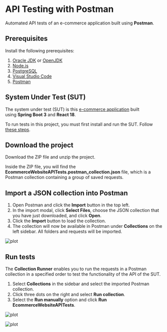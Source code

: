 # API Testing with Postman

Automated API tests of an e-commerce application built using **Postman**.

## Prerequisites

Install the following prerequisites:

1. [Oracle JDK](https://www.oracle.com/java/technologies/downloads/) or [OpenJDK](https://openjdk.org/)
2. [Node.js](https://nodejs.org/en/)
3. [PostgreSQL](https://www.postgresql.org/download/)
4. [Visual Studio Code](https://code.visualstudio.com/download)
5. [Postman](https://www.postman.com/downloads/)

## System Under Test (SUT)

The system under test (SUT) is this [e-commerce application](https://github.com/mgrybel/ecommerce-website) built using **Spring Boot 3** and **React 18**.

To run tests in this project, you must first install and run the SUT. Follow [these steps](https://github.com/mgrybel/ecommerce-website/blob/master/README.md).

## Download the project

Download the ZIP file and unzip the project.

Inside the ZIP file, you will find the
**EcommerceWebsiteAPITests.postman_collection.json** file, which is a Postman collection containing a group of saved requests.

## Import a JSON collection into Postman

1. Open Postman and click the **Import** button in the top left.
2. In the import modal, click **Select Files**, choose the JSON collection that you have just downloaded, and click **Open**.
3. Click the **Import** button to load the collection.
4. The collection will now be available in Postman under **Collections** on the left sidebar. All folders and requests will be imported.

![plot](https://github.com/mgrybel/api-testing-postman/blob/master/images/step1.png?raw=true)

## Run tests

The **Collection Runner** enables you to run the requests in a Postman collection in a specified order to test the functionality of the API of the SUT.

1. Select **Collections** in the sidebar and select the imported Postman collection.
2. Click three dots on the right and select **Run collection**.
3. Select the **Run manually** option and click **Run EcommerceWebsiteAPITests**.

![plot](https://github.com/mgrybel/api-testing-postman/blob/master/images/step2.png?raw=true)

![plot](https://github.com/mgrybel/api-testing-postman/blob/master/images/step3.png?raw=true)
